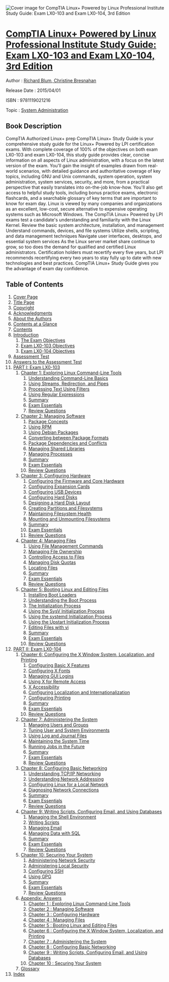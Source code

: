 ![Cover image for CompTIA Linux+ Powered by Linux Professional Institute Study Guide: Exam LX0-103 and Exam LX0-104, 3rd Edition](https://imgdetail.ebookreading.net/cover/cover/system_admin/EB9781119021216.jpg)

[CompTIA Linux+ Powered by Linux Professional Institute Study Guide: Exam LX0-103 and Exam LX0-104, 3rd Edition](https://ebookreading.net/view/book/CompTIA+Linux%2B+Powered+by+Linux+Professional+Institute+Study+Guide%3A+Exam+LX0-103+and+Exam+LX0-104%2C+3rd+Edition-EB9781119021216_1.html "CompTIA Linux+ Powered by Linux Professional Institute Study Guide: Exam LX0-103 and Exam LX0-104, 3rd Edition")
====================================================================================================================

Author : [Richard Blum](https://ebookreading.net/search/author/Richard+Blum),[ Christine Bresnahan](https://ebookreading.net/search/author/+Christine+Bresnahan)

Release Date : 2015/04/01

ISBN : 9781119021216

Topic : [System Administration](https://ebookreading.net/search/category/system-administration)

Book Description
-----------------

CompTIA Authorized Linux+ prep
CompTIA Linux+ Study Guide is your comprehensive study guide for the Linux+ Powered by LPI certification exams. With complete coverage of 100% of the objectives on both exam LX0-103 and exam LX0-104, this study guide provides clear, concise information on all aspects of Linux administration, with a focus on the latest version of the exam. You'll gain the insight of examples drawn from real-world scenarios, with detailed guidance and authoritative coverage of key topics, including GNU and Unix commands, system operation, system administration, system services, security, and more, from a practical perspective that easily translates into on-the-job know-how. You'll also get access to helpful study tools, including bonus practice exams, electronic flashcards, and a searchable glossary of key terms that are important to know for exam day.
Linux is viewed by many companies and organizations as an excellent, low-cost, secure alternative to expensive operating systems such as Microsoft Windows. The CompTIA Linux+ Powered by LPI exams test a candidate's understanding and familiarity with the Linux Kernel.
Review the basic system architecture, installation, and management
Understand commands, devices, and file systems
Utilize shells, scripting, and data management techniques
Navigate user interfaces, desktops, and essential system services
As the Linux server market share continue to grow, so too does the demand for qualified and certified Linux administrators. Certification holders must recertify every five years, but LPI recommends recertifying every two years to stay fully up to date with new technologies and best practices. CompTIA Linux+ Study Guide gives you the advantage of exam day confidence.
              
Table of Contents
-----------------

1. [Cover Page](https://ebookreading.net/view/book/CompTIA+Linux%2B+Powered+by+Linux+Professional+Institute+Study+Guide%3A+Exam+LX0-103+and+Exam+LX0-104%2C+3rd+Edition-EB9781119021216_1.html)
1. [Title Page](https://ebookreading.net/view/book/CompTIA+Linux%2B+Powered+by+Linux+Professional+Institute+Study+Guide%3A+Exam+LX0-103+and+Exam+LX0-104%2C+3rd+Edition-EB9781119021216_2.html)
1. [Copyright](https://ebookreading.net/view/book/CompTIA+Linux%2B+Powered+by+Linux+Professional+Institute+Study+Guide%3A+Exam+LX0-103+and+Exam+LX0-104%2C+3rd+Edition-EB9781119021216_3.html)
1. [Acknowledgments](https://ebookreading.net/view/book/CompTIA+Linux%2B+Powered+by+Linux+Professional+Institute+Study+Guide%3A+Exam+LX0-103+and+Exam+LX0-104%2C+3rd+Edition-EB9781119021216_4.html#ack)
1. [About the Authors](https://ebookreading.net/view/book/CompTIA+Linux%2B+Powered+by+Linux+Professional+Institute+Study+Guide%3A+Exam+LX0-103+and+Exam+LX0-104%2C+3rd+Edition-EB9781119021216_5.html#author)
1. [Contents at a Glance](https://ebookreading.net/view/book/CompTIA+Linux%2B+Powered+by+Linux+Professional+Institute+Study+Guide%3A+Exam+LX0-103+and+Exam+LX0-104%2C+3rd+Edition-EB9781119021216_6.html#contents)
1. [Contents](https://ebookreading.net/view/book/CompTIA+Linux%2B+Powered+by+Linux+Professional+Institute+Study+Guide%3A+Exam+LX0-103+and+Exam+LX0-104%2C+3rd+Edition-EB9781119021216_7.html)
1. [Introduction](https://ebookreading.net/view/book/CompTIA+Linux%2B+Powered+by+Linux+Professional+Institute+Study+Guide%3A+Exam+LX0-103+and+Exam+LX0-104%2C+3rd+Edition-EB9781119021216_8.html#intro)
    1. [The Exam Objectives](https://ebookreading.net/view/book/CompTIA+Linux%2B+Powered+by+Linux+Professional+Institute+Study+Guide%3A+Exam+LX0-103+and+Exam+LX0-104%2C+3rd+Edition-EB9781119021216_8.html#intro-sec009)
    1. [Exam LX0-103 Objectives](https://ebookreading.net/view/book/CompTIA+Linux%2B+Powered+by+Linux+Professional+Institute+Study+Guide%3A+Exam+LX0-103+and+Exam+LX0-104%2C+3rd+Edition-EB9781119021216_8.html#intro-sec010)
    1. [Exam LX0-104 Objectives](https://ebookreading.net/view/book/CompTIA+Linux%2B+Powered+by+Linux+Professional+Institute+Study+Guide%3A+Exam+LX0-103+and+Exam+LX0-104%2C+3rd+Edition-EB9781119021216_8.html#intro-sec038)
1. [Assessment Test](https://ebookreading.net/view/book/CompTIA+Linux%2B+Powered+by+Linux+Professional+Institute+Study+Guide%3A+Exam+LX0-103+and+Exam+LX0-104%2C+3rd+Edition-EB9781119021216_9.html#assess)
1. [Answers to the Assessment Test](https://ebookreading.net/view/book/CompTIA+Linux%2B+Powered+by+Linux+Professional+Institute+Study+Guide%3A+Exam+LX0-103+and+Exam+LX0-104%2C+3rd+Edition-EB9781119021216_10.html#answer)
1. [PART I: Exam LX0-103](https://ebookreading.net/view/book/CompTIA+Linux%2B+Powered+by+Linux+Professional+Institute+Study+Guide%3A+Exam+LX0-103+and+Exam+LX0-104%2C+3rd+Edition-EB9781119021216_11.html#p01)
    1. [Chapter 1: Exploring Linux Command-Line Tools](https://ebookreading.net/view/book/CompTIA+Linux%2B+Powered+by+Linux+Professional+Institute+Study+Guide%3A+Exam+LX0-103+and+Exam+LX0-104%2C+3rd+Edition-EB9781119021216_12.html#c01)
        1. [Understanding Command-Line Basics](https://ebookreading.net/view/book/CompTIA+Linux%2B+Powered+by+Linux+Professional+Institute+Study+Guide%3A+Exam+LX0-103+and+Exam+LX0-104%2C+3rd+Edition-EB9781119021216_12.html#c01-sec001)
        1. [Using Streams, Redirection, and Pipes](https://ebookreading.net/view/book/CompTIA+Linux%2B+Powered+by+Linux+Professional+Institute+Study+Guide%3A+Exam+LX0-103+and+Exam+LX0-104%2C+3rd+Edition-EB9781119021216_12.html#c01-sec010)
        1. [Processing Text Using Filters](https://ebookreading.net/view/book/CompTIA+Linux%2B+Powered+by+Linux+Professional+Institute+Study+Guide%3A+Exam+LX0-103+and+Exam+LX0-104%2C+3rd+Edition-EB9781119021216_12.html#c01-sec015)
        1. [Using Regular Expressions](https://ebookreading.net/view/book/CompTIA+Linux%2B+Powered+by+Linux+Professional+Institute+Study+Guide%3A+Exam+LX0-103+and+Exam+LX0-104%2C+3rd+Edition-EB9781119021216_12.html#c01-sec039)
        1. [Summary](https://ebookreading.net/view/book/CompTIA+Linux%2B+Powered+by+Linux+Professional+Institute+Study+Guide%3A+Exam+LX0-103+and+Exam+LX0-104%2C+3rd+Edition-EB9781119021216_12.html#c01-sec043)
        1. [Exam Essentials](https://ebookreading.net/view/book/CompTIA+Linux%2B+Powered+by+Linux+Professional+Institute+Study+Guide%3A+Exam+LX0-103+and+Exam+LX0-104%2C+3rd+Edition-EB9781119021216_12.html#c01-sec044)
        1. [Review Questions](https://ebookreading.net/view/book/CompTIA+Linux%2B+Powered+by+Linux+Professional+Institute+Study+Guide%3A+Exam+LX0-103+and+Exam+LX0-104%2C+3rd+Edition-EB9781119021216_12.html#c01-sec045)
    1. [Chapter 2: Managing Software](https://ebookreading.net/view/book/CompTIA+Linux%2B+Powered+by+Linux+Professional+Institute+Study+Guide%3A+Exam+LX0-103+and+Exam+LX0-104%2C+3rd+Edition-EB9781119021216_13.html#c02)
        1. [Package Concepts](https://ebookreading.net/view/book/CompTIA+Linux%2B+Powered+by+Linux+Professional+Institute+Study+Guide%3A+Exam+LX0-103+and+Exam+LX0-104%2C+3rd+Edition-EB9781119021216_13.html#c02-sec001)
        1. [Using RPM](https://ebookreading.net/view/book/CompTIA+Linux%2B+Powered+by+Linux+Professional+Institute+Study+Guide%3A+Exam+LX0-103+and+Exam+LX0-104%2C+3rd+Edition-EB9781119021216_13.html#c02-sec002)
        1. [Using Debian Packages](https://ebookreading.net/view/book/CompTIA+Linux%2B+Powered+by+Linux+Professional+Institute+Study+Guide%3A+Exam+LX0-103+and+Exam+LX0-104%2C+3rd+Edition-EB9781119021216_13.html#c02-sec009)
        1. [Converting between Package Formats](https://ebookreading.net/view/book/CompTIA+Linux%2B+Powered+by+Linux+Professional+Institute+Study+Guide%3A+Exam+LX0-103+and+Exam+LX0-104%2C+3rd+Edition-EB9781119021216_13.html#c02-sec018)
        1. [Package Dependencies and Conflicts](https://ebookreading.net/view/book/CompTIA+Linux%2B+Powered+by+Linux+Professional+Institute+Study+Guide%3A+Exam+LX0-103+and+Exam+LX0-104%2C+3rd+Edition-EB9781119021216_13.html#c02-sec019)
        1. [Managing Shared Libraries](https://ebookreading.net/view/book/CompTIA+Linux%2B+Powered+by+Linux+Professional+Institute+Study+Guide%3A+Exam+LX0-103+and+Exam+LX0-104%2C+3rd+Edition-EB9781119021216_13.html#c02-sec027)
        1. [Managing Processes](https://ebookreading.net/view/book/CompTIA+Linux%2B+Powered+by+Linux+Professional+Institute+Study+Guide%3A+Exam+LX0-103+and+Exam+LX0-104%2C+3rd+Edition-EB9781119021216_13.html#c02-sec036)
        1. [Summary](https://ebookreading.net/view/book/CompTIA+Linux%2B+Powered+by+Linux+Professional+Institute+Study+Guide%3A+Exam+LX0-103+and+Exam+LX0-104%2C+3rd+Edition-EB9781119021216_13.html#c02-sec047)
        1. [Exam Essentials](https://ebookreading.net/view/book/CompTIA+Linux%2B+Powered+by+Linux+Professional+Institute+Study+Guide%3A+Exam+LX0-103+and+Exam+LX0-104%2C+3rd+Edition-EB9781119021216_13.html#c02-sec048)
        1. [Review Questions](https://ebookreading.net/view/book/CompTIA+Linux%2B+Powered+by+Linux+Professional+Institute+Study+Guide%3A+Exam+LX0-103+and+Exam+LX0-104%2C+3rd+Edition-EB9781119021216_13.html#c02-sec049)
    1. [Chapter 3: Configuring Hardware](https://ebookreading.net/view/book/CompTIA+Linux%2B+Powered+by+Linux+Professional+Institute+Study+Guide%3A+Exam+LX0-103+and+Exam+LX0-104%2C+3rd+Edition-EB9781119021216_14.html#c03)
        1. [Configuring the Firmware and Core Hardware](https://ebookreading.net/view/book/CompTIA+Linux%2B+Powered+by+Linux+Professional+Institute+Study+Guide%3A+Exam+LX0-103+and+Exam+LX0-104%2C+3rd+Edition-EB9781119021216_14.html#c03-sec001)
        1. [Configuring Expansion Cards](https://ebookreading.net/view/book/CompTIA+Linux%2B+Powered+by+Linux+Professional+Institute+Study+Guide%3A+Exam+LX0-103+and+Exam+LX0-104%2C+3rd+Edition-EB9781119021216_14.html#c03-sec008)
        1. [Configuring USB Devices](https://ebookreading.net/view/book/CompTIA+Linux%2B+Powered+by+Linux+Professional+Institute+Study+Guide%3A+Exam+LX0-103+and+Exam+LX0-104%2C+3rd+Edition-EB9781119021216_14.html#c03-sec013)
        1. [Configuring Hard Disks](https://ebookreading.net/view/book/CompTIA+Linux%2B+Powered+by+Linux+Professional+Institute+Study+Guide%3A+Exam+LX0-103+and+Exam+LX0-104%2C+3rd+Edition-EB9781119021216_14.html#c03-sec017)
        1. [Designing a Hard Disk Layout](https://ebookreading.net/view/book/CompTIA+Linux%2B+Powered+by+Linux+Professional+Institute+Study+Guide%3A+Exam+LX0-103+and+Exam+LX0-104%2C+3rd+Edition-EB9781119021216_14.html#c03-sec022)
        1. [Creating Partitions and Filesystems](https://ebookreading.net/view/book/CompTIA+Linux%2B+Powered+by+Linux+Professional+Institute+Study+Guide%3A+Exam+LX0-103+and+Exam+LX0-104%2C+3rd+Edition-EB9781119021216_14.html#c03-sec030)
        1. [Maintaining Filesystem Health](https://ebookreading.net/view/book/CompTIA+Linux%2B+Powered+by+Linux+Professional+Institute+Study+Guide%3A+Exam+LX0-103+and+Exam+LX0-104%2C+3rd+Edition-EB9781119021216_14.html#c03-sec039)
        1. [Mounting and Unmounting Filesystems](https://ebookreading.net/view/book/CompTIA+Linux%2B+Powered+by+Linux+Professional+Institute+Study+Guide%3A+Exam+LX0-103+and+Exam+LX0-104%2C+3rd+Edition-EB9781119021216_14.html#c03-sec049)
        1. [Summary](https://ebookreading.net/view/book/CompTIA+Linux%2B+Powered+by+Linux+Professional+Institute+Study+Guide%3A+Exam+LX0-103+and+Exam+LX0-104%2C+3rd+Edition-EB9781119021216_14.html#c03-sec055)
        1. [Exam Essentials](https://ebookreading.net/view/book/CompTIA+Linux%2B+Powered+by+Linux+Professional+Institute+Study+Guide%3A+Exam+LX0-103+and+Exam+LX0-104%2C+3rd+Edition-EB9781119021216_14.html#c03-sec056)
        1. [Review Questions](https://ebookreading.net/view/book/CompTIA+Linux%2B+Powered+by+Linux+Professional+Institute+Study+Guide%3A+Exam+LX0-103+and+Exam+LX0-104%2C+3rd+Edition-EB9781119021216_14.html#c03-sec057)
    1. [Chapter 4: Managing Files](https://ebookreading.net/view/book/CompTIA+Linux%2B+Powered+by+Linux+Professional+Institute+Study+Guide%3A+Exam+LX0-103+and+Exam+LX0-104%2C+3rd+Edition-EB9781119021216_15.html#c04)
        1. [Using File Management Commands](https://ebookreading.net/view/book/CompTIA+Linux%2B+Powered+by+Linux+Professional+Institute+Study+Guide%3A+Exam+LX0-103+and+Exam+LX0-104%2C+3rd+Edition-EB9781119021216_15.html#c04-sec001)
        1. [Managing File Ownership](https://ebookreading.net/view/book/CompTIA+Linux%2B+Powered+by+Linux+Professional+Institute+Study+Guide%3A+Exam+LX0-103+and+Exam+LX0-104%2C+3rd+Edition-EB9781119021216_15.html#c04-sec018)
        1. [Controlling Access to Files](https://ebookreading.net/view/book/CompTIA+Linux%2B+Powered+by+Linux+Professional+Institute+Study+Guide%3A+Exam+LX0-103+and+Exam+LX0-104%2C+3rd+Edition-EB9781119021216_15.html#c04-sec022)
        1. [Managing Disk Quotas](https://ebookreading.net/view/book/CompTIA+Linux%2B+Powered+by+Linux+Professional+Institute+Study+Guide%3A+Exam+LX0-103+and+Exam+LX0-104%2C+3rd+Edition-EB9781119021216_15.html#c04-sec029)
        1. [Locating Files](https://ebookreading.net/view/book/CompTIA+Linux%2B+Powered+by+Linux+Professional+Institute+Study+Guide%3A+Exam+LX0-103+and+Exam+LX0-104%2C+3rd+Edition-EB9781119021216_15.html#c04-sec032)
        1. [Summary](https://ebookreading.net/view/book/CompTIA+Linux%2B+Powered+by+Linux+Professional+Institute+Study+Guide%3A+Exam+LX0-103+and+Exam+LX0-104%2C+3rd+Edition-EB9781119021216_15.html#c04-sec042)
        1. [Exam Essentials](https://ebookreading.net/view/book/CompTIA+Linux%2B+Powered+by+Linux+Professional+Institute+Study+Guide%3A+Exam+LX0-103+and+Exam+LX0-104%2C+3rd+Edition-EB9781119021216_15.html#c04-sec043)
        1. [Review Questions](https://ebookreading.net/view/book/CompTIA+Linux%2B+Powered+by+Linux+Professional+Institute+Study+Guide%3A+Exam+LX0-103+and+Exam+LX0-104%2C+3rd+Edition-EB9781119021216_15.html#c04-sec044)
    1. [Chapter 5: Booting Linux and Editing Files](https://ebookreading.net/view/book/CompTIA+Linux%2B+Powered+by+Linux+Professional+Institute+Study+Guide%3A+Exam+LX0-103+and+Exam+LX0-104%2C+3rd+Edition-EB9781119021216_16.html#c05)
        1. [Installing Boot Loaders](https://ebookreading.net/view/book/CompTIA+Linux%2B+Powered+by+Linux+Professional+Institute+Study+Guide%3A+Exam+LX0-103+and+Exam+LX0-104%2C+3rd+Edition-EB9781119021216_16.html#c05-sec001)
        1. [Understanding the Boot Process](https://ebookreading.net/view/book/CompTIA+Linux%2B+Powered+by+Linux+Professional+Institute+Study+Guide%3A+Exam+LX0-103+and+Exam+LX0-104%2C+3rd+Edition-EB9781119021216_16.html#c05-sec014)
        1. [The Initialization Process](https://ebookreading.net/view/book/CompTIA+Linux%2B+Powered+by+Linux+Professional+Institute+Study+Guide%3A+Exam+LX0-103+and+Exam+LX0-104%2C+3rd+Edition-EB9781119021216_16.html#c05-sec018)
        1. [Using the SysV Initialization Process](https://ebookreading.net/view/book/CompTIA+Linux%2B+Powered+by+Linux+Professional+Institute+Study+Guide%3A+Exam+LX0-103+and+Exam+LX0-104%2C+3rd+Edition-EB9781119021216_16.html#c05-sec019)
        1. [Using the systemd Initialization Process](https://ebookreading.net/view/book/CompTIA+Linux%2B+Powered+by+Linux+Professional+Institute+Study+Guide%3A+Exam+LX0-103+and+Exam+LX0-104%2C+3rd+Edition-EB9781119021216_16.html#c05-sec032)
        1. [Using the Upstart Initialization Process](https://ebookreading.net/view/book/CompTIA+Linux%2B+Powered+by+Linux+Professional+Institute+Study+Guide%3A+Exam+LX0-103+and+Exam+LX0-104%2C+3rd+Edition-EB9781119021216_16.html#c05-sec037)
        1. [Editing Files with vi](https://ebookreading.net/view/book/CompTIA+Linux%2B+Powered+by+Linux+Professional+Institute+Study+Guide%3A+Exam+LX0-103+and+Exam+LX0-104%2C+3rd+Edition-EB9781119021216_16.html#c05-sec040)
        1. [Summary](https://ebookreading.net/view/book/CompTIA+Linux%2B+Powered+by+Linux+Professional+Institute+Study+Guide%3A+Exam+LX0-103+and+Exam+LX0-104%2C+3rd+Edition-EB9781119021216_16.html#c05-sec044)
        1. [Exam Essentials](https://ebookreading.net/view/book/CompTIA+Linux%2B+Powered+by+Linux+Professional+Institute+Study+Guide%3A+Exam+LX0-103+and+Exam+LX0-104%2C+3rd+Edition-EB9781119021216_16.html#c05-sec045)
        1. [Review Questions](https://ebookreading.net/view/book/CompTIA+Linux%2B+Powered+by+Linux+Professional+Institute+Study+Guide%3A+Exam+LX0-103+and+Exam+LX0-104%2C+3rd+Edition-EB9781119021216_16.html#c05-sec046)
1. [PART II: Exam LX0-104](https://ebookreading.net/view/book/CompTIA+Linux%2B+Powered+by+Linux+Professional+Institute+Study+Guide%3A+Exam+LX0-103+and+Exam+LX0-104%2C+3rd+Edition-EB9781119021216_17.html#p02)
    1. [Chapter 6: Configuring the X Window System, Localization, and Printing](https://ebookreading.net/view/book/CompTIA+Linux%2B+Powered+by+Linux+Professional+Institute+Study+Guide%3A+Exam+LX0-103+and+Exam+LX0-104%2C+3rd+Edition-EB9781119021216_18.html#c06)
        1. [Configuring Basic X Features](https://ebookreading.net/view/book/CompTIA+Linux%2B+Powered+by+Linux+Professional+Institute+Study+Guide%3A+Exam+LX0-103+and+Exam+LX0-104%2C+3rd+Edition-EB9781119021216_18.html#c06-sec001)
        1. [Configuring X Fonts](https://ebookreading.net/view/book/CompTIA+Linux%2B+Powered+by+Linux+Professional+Institute+Study+Guide%3A+Exam+LX0-103+and+Exam+LX0-104%2C+3rd+Edition-EB9781119021216_18.html#c06-sec018)
        1. [Managing GUI Logins](https://ebookreading.net/view/book/CompTIA+Linux%2B+Powered+by+Linux+Professional+Institute+Study+Guide%3A+Exam+LX0-103+and+Exam+LX0-104%2C+3rd+Edition-EB9781119021216_18.html#c06-sec025)
        1. [Using X for Remote Access](https://ebookreading.net/view/book/CompTIA+Linux%2B+Powered+by+Linux+Professional+Institute+Study+Guide%3A+Exam+LX0-103+and+Exam+LX0-104%2C+3rd+Edition-EB9781119021216_18.html#c06-sec033)
        1. [X Accessibility](https://ebookreading.net/view/book/CompTIA+Linux%2B+Powered+by+Linux+Professional+Institute+Study+Guide%3A+Exam+LX0-103+and+Exam+LX0-104%2C+3rd+Edition-EB9781119021216_18.html#c06-sec036)
        1. [Configuring Localization and Internationalization](https://ebookreading.net/view/book/CompTIA+Linux%2B+Powered+by+Linux+Professional+Institute+Study+Guide%3A+Exam+LX0-103+and+Exam+LX0-104%2C+3rd+Edition-EB9781119021216_18.html#c06-sec047)
        1. [Configuring Printing](https://ebookreading.net/view/book/CompTIA+Linux%2B+Powered+by+Linux+Professional+Institute+Study+Guide%3A+Exam+LX0-103+and+Exam+LX0-104%2C+3rd+Edition-EB9781119021216_18.html#c06-sec056)
        1. [Summary](https://ebookreading.net/view/book/CompTIA+Linux%2B+Powered+by+Linux+Professional+Institute+Study+Guide%3A+Exam+LX0-103+and+Exam+LX0-104%2C+3rd+Edition-EB9781119021216_18.html#c06-sec073)
        1. [Exam Essentials](https://ebookreading.net/view/book/CompTIA+Linux%2B+Powered+by+Linux+Professional+Institute+Study+Guide%3A+Exam+LX0-103+and+Exam+LX0-104%2C+3rd+Edition-EB9781119021216_18.html#c06-sec074)
        1. [Review Questions](https://ebookreading.net/view/book/CompTIA+Linux%2B+Powered+by+Linux+Professional+Institute+Study+Guide%3A+Exam+LX0-103+and+Exam+LX0-104%2C+3rd+Edition-EB9781119021216_18.html#c06-sec075)
    1. [Chapter 7: Administering the System](https://ebookreading.net/view/book/CompTIA+Linux%2B+Powered+by+Linux+Professional+Institute+Study+Guide%3A+Exam+LX0-103+and+Exam+LX0-104%2C+3rd+Edition-EB9781119021216_19.html#c07)
        1. [Managing Users and Groups](https://ebookreading.net/view/book/CompTIA+Linux%2B+Powered+by+Linux+Professional+Institute+Study+Guide%3A+Exam+LX0-103+and+Exam+LX0-104%2C+3rd+Edition-EB9781119021216_19.html#c07-sec001)
        1. [Tuning User and System Environments](https://ebookreading.net/view/book/CompTIA+Linux%2B+Powered+by+Linux+Professional+Institute+Study+Guide%3A+Exam+LX0-103+and+Exam+LX0-104%2C+3rd+Edition-EB9781119021216_19.html#c07-sec022)
        1. [Using Log and Journal Files](https://ebookreading.net/view/book/CompTIA+Linux%2B+Powered+by+Linux+Professional+Institute+Study+Guide%3A+Exam+LX0-103+and+Exam+LX0-104%2C+3rd+Edition-EB9781119021216_19.html#c07-sec023)
        1. [Maintaining the System Time](https://ebookreading.net/view/book/CompTIA+Linux%2B+Powered+by+Linux+Professional+Institute+Study+Guide%3A+Exam+LX0-103+and+Exam+LX0-104%2C+3rd+Edition-EB9781119021216_19.html#c07-sec033)
        1. [Running Jobs in the Future](https://ebookreading.net/view/book/CompTIA+Linux%2B+Powered+by+Linux+Professional+Institute+Study+Guide%3A+Exam+LX0-103+and+Exam+LX0-104%2C+3rd+Edition-EB9781119021216_19.html#c07-sec041)
        1. [Summary](https://ebookreading.net/view/book/CompTIA+Linux%2B+Powered+by+Linux+Professional+Institute+Study+Guide%3A+Exam+LX0-103+and+Exam+LX0-104%2C+3rd+Edition-EB9781119021216_19.html#c07-sec047)
        1. [Exam Essentials](https://ebookreading.net/view/book/CompTIA+Linux%2B+Powered+by+Linux+Professional+Institute+Study+Guide%3A+Exam+LX0-103+and+Exam+LX0-104%2C+3rd+Edition-EB9781119021216_19.html#c07-sec048)
        1. [Review Questions](https://ebookreading.net/view/book/CompTIA+Linux%2B+Powered+by+Linux+Professional+Institute+Study+Guide%3A+Exam+LX0-103+and+Exam+LX0-104%2C+3rd+Edition-EB9781119021216_19.html#c07-sec049)
    1. [Chapter 8: Configuring Basic Networking](https://ebookreading.net/view/book/CompTIA+Linux%2B+Powered+by+Linux+Professional+Institute+Study+Guide%3A+Exam+LX0-103+and+Exam+LX0-104%2C+3rd+Edition-EB9781119021216_20.html#c08)
        1. [Understanding TCP/IP Networking](https://ebookreading.net/view/book/CompTIA+Linux%2B+Powered+by+Linux+Professional+Institute+Study+Guide%3A+Exam+LX0-103+and+Exam+LX0-104%2C+3rd+Edition-EB9781119021216_20.html#c08-sec001)
        1. [Understanding Network Addressing](https://ebookreading.net/view/book/CompTIA+Linux%2B+Powered+by+Linux+Professional+Institute+Study+Guide%3A+Exam+LX0-103+and+Exam+LX0-104%2C+3rd+Edition-EB9781119021216_20.html#c08-sec007)
        1. [Configuring Linux for a Local Network](https://ebookreading.net/view/book/CompTIA+Linux%2B+Powered+by+Linux+Professional+Institute+Study+Guide%3A+Exam+LX0-103+and+Exam+LX0-104%2C+3rd+Edition-EB9781119021216_20.html#c08-sec016)
        1. [Diagnosing Network Connections](https://ebookreading.net/view/book/CompTIA+Linux%2B+Powered+by+Linux+Professional+Institute+Study+Guide%3A+Exam+LX0-103+and+Exam+LX0-104%2C+3rd+Edition-EB9781119021216_20.html#c08-sec024)
        1. [Summary](https://ebookreading.net/view/book/CompTIA+Linux%2B+Powered+by+Linux+Professional+Institute+Study+Guide%3A+Exam+LX0-103+and+Exam+LX0-104%2C+3rd+Edition-EB9781119021216_20.html#c08-sec030)
        1. [Exam Essentials](https://ebookreading.net/view/book/CompTIA+Linux%2B+Powered+by+Linux+Professional+Institute+Study+Guide%3A+Exam+LX0-103+and+Exam+LX0-104%2C+3rd+Edition-EB9781119021216_20.html#c08-sec031)
        1. [Review Questions](https://ebookreading.net/view/book/CompTIA+Linux%2B+Powered+by+Linux+Professional+Institute+Study+Guide%3A+Exam+LX0-103+and+Exam+LX0-104%2C+3rd+Edition-EB9781119021216_20.html#c08-sec032)
    1. [Chapter 9: Writing Scripts, Configuring Email, and Using Databases](https://ebookreading.net/view/book/CompTIA+Linux%2B+Powered+by+Linux+Professional+Institute+Study+Guide%3A+Exam+LX0-103+and+Exam+LX0-104%2C+3rd+Edition-EB9781119021216_21.html#c09)
        1. [Managing the Shell Environment](https://ebookreading.net/view/book/CompTIA+Linux%2B+Powered+by+Linux+Professional+Institute+Study+Guide%3A+Exam+LX0-103+and+Exam+LX0-104%2C+3rd+Edition-EB9781119021216_21.html#c09-sec001)
        1. [Writing Scripts](https://ebookreading.net/view/book/CompTIA+Linux%2B+Powered+by+Linux+Professional+Institute+Study+Guide%3A+Exam+LX0-103+and+Exam+LX0-104%2C+3rd+Edition-EB9781119021216_21.html#c09-sec006)
        1. [Managing Email](https://ebookreading.net/view/book/CompTIA+Linux%2B+Powered+by+Linux+Professional+Institute+Study+Guide%3A+Exam+LX0-103+and+Exam+LX0-104%2C+3rd+Edition-EB9781119021216_21.html#c09-sec021)
        1. [Managing Data with SQL](https://ebookreading.net/view/book/CompTIA+Linux%2B+Powered+by+Linux+Professional+Institute+Study+Guide%3A+Exam+LX0-103+and+Exam+LX0-104%2C+3rd+Edition-EB9781119021216_21.html#c09-sec028)
        1. [Summary](https://ebookreading.net/view/book/CompTIA+Linux%2B+Powered+by+Linux+Professional+Institute+Study+Guide%3A+Exam+LX0-103+and+Exam+LX0-104%2C+3rd+Edition-EB9781119021216_21.html#c09-sec039)
        1. [Exam Essentials](https://ebookreading.net/view/book/CompTIA+Linux%2B+Powered+by+Linux+Professional+Institute+Study+Guide%3A+Exam+LX0-103+and+Exam+LX0-104%2C+3rd+Edition-EB9781119021216_21.html#c09-sec040)
        1. [Review Questions](https://ebookreading.net/view/book/CompTIA+Linux%2B+Powered+by+Linux+Professional+Institute+Study+Guide%3A+Exam+LX0-103+and+Exam+LX0-104%2C+3rd+Edition-EB9781119021216_21.html#c09-sec041)
    1. [Chapter 10: Securing Your System](https://ebookreading.net/view/book/CompTIA+Linux%2B+Powered+by+Linux+Professional+Institute+Study+Guide%3A+Exam+LX0-103+and+Exam+LX0-104%2C+3rd+Edition-EB9781119021216_22.html#c10)
        1. [Administering Network Security](https://ebookreading.net/view/book/CompTIA+Linux%2B+Powered+by+Linux+Professional+Institute+Study+Guide%3A+Exam+LX0-103+and+Exam+LX0-104%2C+3rd+Edition-EB9781119021216_22.html#c10-sec001)
        1. [Administering Local Security](https://ebookreading.net/view/book/CompTIA+Linux%2B+Powered+by+Linux+Professional+Institute+Study+Guide%3A+Exam+LX0-103+and+Exam+LX0-104%2C+3rd+Edition-EB9781119021216_22.html#c10-sec016)
        1. [Configuring SSH](https://ebookreading.net/view/book/CompTIA+Linux%2B+Powered+by+Linux+Professional+Institute+Study+Guide%3A+Exam+LX0-103+and+Exam+LX0-104%2C+3rd+Edition-EB9781119021216_22.html#c10-sec029)
        1. [Using GPG](https://ebookreading.net/view/book/CompTIA+Linux%2B+Powered+by+Linux+Professional+Institute+Study+Guide%3A+Exam+LX0-103+and+Exam+LX0-104%2C+3rd+Edition-EB9781119021216_22.html#c10-sec041)
        1. [Summary](https://ebookreading.net/view/book/CompTIA+Linux%2B+Powered+by+Linux+Professional+Institute+Study+Guide%3A+Exam+LX0-103+and+Exam+LX0-104%2C+3rd+Edition-EB9781119021216_22.html#c10-sec047)
        1. [Exam Essentials](https://ebookreading.net/view/book/CompTIA+Linux%2B+Powered+by+Linux+Professional+Institute+Study+Guide%3A+Exam+LX0-103+and+Exam+LX0-104%2C+3rd+Edition-EB9781119021216_22.html#c10-sec048)
        1. [Review Questions](https://ebookreading.net/view/book/CompTIA+Linux%2B+Powered+by+Linux+Professional+Institute+Study+Guide%3A+Exam+LX0-103+and+Exam+LX0-104%2C+3rd+Edition-EB9781119021216_22.html#c10-sec049)
    1. [Appendix: Answers](https://ebookreading.net/view/book/CompTIA+Linux%2B+Powered+by+Linux+Professional+Institute+Study+Guide%3A+Exam+LX0-103+and+Exam+LX0-104%2C+3rd+Edition-EB9781119021216_23.html#app)
        1. [Chapter 1 : Exploring Linux Command-Line Tools](https://ebookreading.net/view/book/CompTIA+Linux%2B+Powered+by+Linux+Professional+Institute+Study+Guide%3A+Exam+LX0-103+and+Exam+LX0-104%2C+3rd+Edition-EB9781119021216_23.html#app-sec001)
        1. [Chapter 2 : Managing Software](https://ebookreading.net/view/book/CompTIA+Linux%2B+Powered+by+Linux+Professional+Institute+Study+Guide%3A+Exam+LX0-103+and+Exam+LX0-104%2C+3rd+Edition-EB9781119021216_23.html#app-sec002)
        1. [Chapter 3 : Configuring Hardware](https://ebookreading.net/view/book/CompTIA+Linux%2B+Powered+by+Linux+Professional+Institute+Study+Guide%3A+Exam+LX0-103+and+Exam+LX0-104%2C+3rd+Edition-EB9781119021216_23.html#app-sec003)
        1. [Chapter 4 : Managing Files](https://ebookreading.net/view/book/CompTIA+Linux%2B+Powered+by+Linux+Professional+Institute+Study+Guide%3A+Exam+LX0-103+and+Exam+LX0-104%2C+3rd+Edition-EB9781119021216_23.html#app-sec004)
        1. [Chapter 5 : Booting Linux and Editing Files](https://ebookreading.net/view/book/CompTIA+Linux%2B+Powered+by+Linux+Professional+Institute+Study+Guide%3A+Exam+LX0-103+and+Exam+LX0-104%2C+3rd+Edition-EB9781119021216_23.html#app-sec005)
        1. [Chapter 6 : Configuring the X Window System, Localization, and Printing](https://ebookreading.net/view/book/CompTIA+Linux%2B+Powered+by+Linux+Professional+Institute+Study+Guide%3A+Exam+LX0-103+and+Exam+LX0-104%2C+3rd+Edition-EB9781119021216_23.html#app-sec006)
        1. [Chapter 7 : Administering the System](https://ebookreading.net/view/book/CompTIA+Linux%2B+Powered+by+Linux+Professional+Institute+Study+Guide%3A+Exam+LX0-103+and+Exam+LX0-104%2C+3rd+Edition-EB9781119021216_23.html#app-sec007)
        1. [Chapter 8 : Configuring Basic Networking](https://ebookreading.net/view/book/CompTIA+Linux%2B+Powered+by+Linux+Professional+Institute+Study+Guide%3A+Exam+LX0-103+and+Exam+LX0-104%2C+3rd+Edition-EB9781119021216_23.html#app-sec008)
        1. [Chapter 9 : Writing Scripts, Configuring Email, and Using Databases](https://ebookreading.net/view/book/CompTIA+Linux%2B+Powered+by+Linux+Professional+Institute+Study+Guide%3A+Exam+LX0-103+and+Exam+LX0-104%2C+3rd+Edition-EB9781119021216_23.html#app-sec009)
        1. [Chapter 10 : Securing Your System](https://ebookreading.net/view/book/CompTIA+Linux%2B+Powered+by+Linux+Professional+Institute+Study+Guide%3A+Exam+LX0-103+and+Exam+LX0-104%2C+3rd+Edition-EB9781119021216_23.html#app-sec010)
    1. [Glossary](https://ebookreading.net/view/book/CompTIA+Linux%2B+Powered+by+Linux+Professional+Institute+Study+Guide%3A+Exam+LX0-103+and+Exam+LX0-104%2C+3rd+Edition-EB9781119021216_24.html#glossary)
1. [Index](https://ebookreading.net/view/book/CompTIA+Linux%2B+Powered+by+Linux+Professional+Institute+Study+Guide%3A+Exam+LX0-103+and+Exam+LX0-104%2C+3rd+Edition-EB9781119021216_25.html#index)
